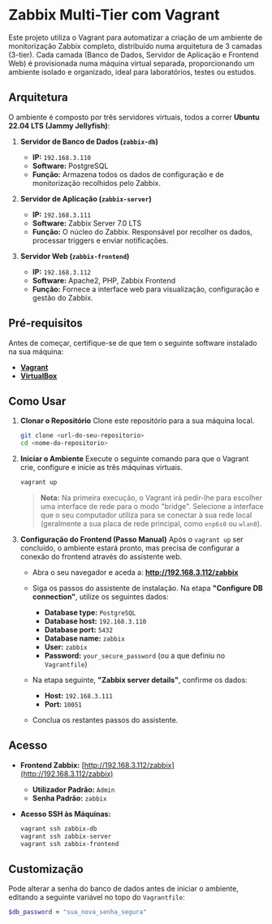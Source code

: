 # Zabbix Multi-Tier com Vagrant

Este projeto utiliza o Vagrant para automatizar a criação de um ambiente de monitorização Zabbix completo, distribuído numa arquitetura de 3 camadas (3-tier). Cada camada (Banco de Dados, Servidor de Aplicação e Frontend Web) é provisionada numa máquina virtual separada, proporcionando um ambiente isolado e organizado, ideal para laboratórios, testes ou estudos.

## Arquitetura

O ambiente é composto por três servidores virtuais, todos a correr **Ubuntu 22.04 LTS (Jammy Jellyfish)**:

1.  **Servidor de Banco de Dados (`zabbix-db`)**
    * **IP:** `192.168.3.110`
    * **Software:** PostgreSQL
    * **Função:** Armazena todos os dados de configuração e de monitorização recolhidos pelo Zabbix.

2.  **Servidor de Aplicação (`zabbix-server`)**
    * **IP:** `192.168.3.111`
    * **Software:** Zabbix Server 7.0 LTS
    * **Função:** O núcleo do Zabbix. Responsável por recolher os dados, processar triggers e enviar notificações.

3.  **Servidor Web (`zabbix-frontend`)**
    * **IP:** `192.168.3.112`
    * **Software:** Apache2, PHP, Zabbix Frontend
    * **Função:** Fornece a interface web para visualização, configuração e gestão do Zabbix.

## Pré-requisitos

Antes de começar, certifique-se de que tem o seguinte software instalado na sua máquina:

* [**Vagrant**](https://www.vagrantup.com/downloads)
* [**VirtualBox**](https://www.virtualbox.org/wiki/Downloads)

## Como Usar

1.  **Clonar o Repositório**
    Clone este repositório para a sua máquina local.
    ```bash
    git clone <url-do-seu-repositorio>
    cd <nome-do-repositorio>
    ```

2.  **Iniciar o Ambiente**
    Execute o seguinte comando para que o Vagrant crie, configure e inicie as três máquinas virtuais.
    ```bash
    vagrant up
    ```
    > **Nota:** Na primeira execução, o Vagrant irá pedir-lhe para escolher uma interface de rede para o modo "bridge". Selecione a interface que o seu computador utiliza para se conectar à sua rede local (geralmente a sua placa de rede principal, como `enp6s0` ou `wlan0`).

3.  **Configuração do Frontend (Passo Manual)**
    Após o `vagrant up` ser concluído, o ambiente estará pronto, mas precisa de configurar a conexão do frontend através do assistente web.

    * Abra o seu navegador e aceda a: **http://192.168.3.112/zabbix**

    * Siga os passos do assistente de instalação. Na etapa **"Configure DB connection"**, utilize os seguintes dados:
        * **Database type:** `PostgreSQL`
        * **Database host:** `192.168.3.110`
        * **Database port:** `5432`
        * **Database name:** `zabbix`
        * **User:** `zabbix`
        * **Password:** `your_secure_password` (ou a que definiu no `Vagrantfile`)

    * Na etapa seguinte, **"Zabbix server details"**, confirme os dados:
        * **Host:** `192.168.3.111`
        * **Port:** `10051`

    * Conclua os restantes passos do assistente.

## Acesso

* **Frontend Zabbix:** [http://192.168.3.112/zabbix](http://192.168.3.112/zabbix)
    * **Utilizador Padrão:** `Admin`
    * **Senha Padrão:** `zabbix`

* **Acesso SSH às Máquinas:**
    ```bash
    vagrant ssh zabbix-db
    vagrant ssh zabbix-server
    vagrant ssh zabbix-frontend
    ```

## Customização

Pode alterar a senha do banco de dados antes de iniciar o ambiente, editando a seguinte variável no topo do `Vagrantfile`:

```ruby
$db_password = "sua_nova_senha_segura"
